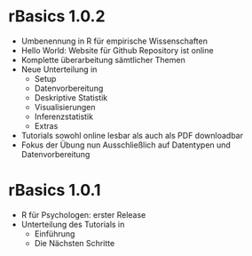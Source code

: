 # rBasics 1.0.2

* Umbenennung in R für empirische Wissenschaften
* Hello World: Website für Github Repository ist online
* Komplette überarbeitung sämtlicher Themen
* Neue Unterteilung in
    * Setup
    * Datenvorbereitung
    * Deskriptive Statistik
    * Visualisierungen
    * Inferenzstatistik
    * Extras
* Tutorials sowohl online lesbar als auch als PDF downloadbar
* Fokus der Übung nun Ausschließlich auf Datentypen und Datenvorbereitung

# rBasics 1.0.1

* R für Psychologen: erster Release
* Unterteilung des Tutorials in
    * Einführung
    * Die Nächsten Schritte
